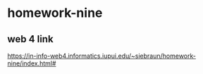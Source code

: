 # homework-nine

## web 4 link
https://in-info-web4.informatics.iupui.edu/~siebraun/homework-nine/index.html#
 
